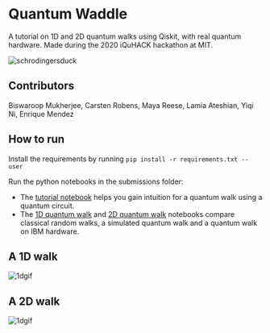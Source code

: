 

# Quantum Waddle

A tutorial on 1D and 2D quantum walks using Qiskit, with real quantum hardware. 
Made during the 2020 iQuHACK hackathon at MIT.

![schrodingersduck](https://i.imgur.com/3zAtniE.png)

## Contributors
Biswaroop Mukherjee, Carsten Robens, Maya Reese, Lamia Ateshian, Yiqi Ni, Enrique Mendez

## How to run

Install the requirements by running `pip install -r requirements.txt --user`

Run the python notebooks in the submissions folder:

- The [tutorial notebook](Tutorial.ipynb) helps you gain intuition for a quantum walk using a quantum circuit.
- The [1D quantum walk](1D%20walk%20on%20IBM.ipynb) and [2D quantum walk](2D%20walk%20on%20IBM.ipynb) notebooks compare classical random walks, a simulated quantum walk and a quantum walk on IBM hardware.

## A 1D walk
![1dgif](https://i.imgur.com/xxKeFPo.gif)


## A 2D walk
![1dgif](https://i.imgur.com/EHRxeyr.gif)

